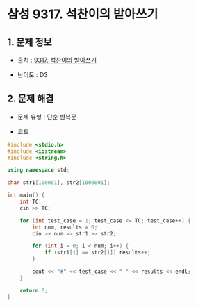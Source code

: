 # 삼성 9317. 석찬이의 받아쓰기

## 1. 문제 정보

- 출처 : [9317. 석찬이의 받아쓰기](https://swexpertacademy.com/main/code/problem/problemSolver.do?contestProbId=AW-hOY5KeEIDFAVg)

- 난이도 : D3

## 2. 문제 해결

- 문제 유형 : 단순 반복문

- 코드
```c++
#include <stdio.h>
#include <iostream>
#include <string.h>

using namespace std;

char str1[100001], str2[1000001];

int main() {
	int TC;
	cin >> TC;

	for (int test_case = 1; test_case <= TC; test_case++) {
		int num, results = 0;
		cin >> num >> str1 >> str2;

		for (int i = 0; i < num; i++) {
			if (str1[i] == str2[i]) results++;			
		}

		cout << "#" << test_case << " " << results << endl;
	}

	return 0;
}
```

